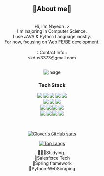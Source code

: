
<div align=center>
<h2>💞About me💞</h2><br>
  Hi, I’m Nayeon :> <br>
  I'm majoring in Computer Science.<br>
  I use JAVA & Python Language mostly.<br>
  For now, focusing on Web FE/BE development.<br>
  <br>
  ::Contact Info:: <br> skdus3373@gmail.com <br>
<br>
  
![image](https://github.com/Clover0817/Clover0817/assets/77714668/01ac6d7d-916d-41c7-8978-097f02208267)

</div>
<div align=center>
	<h3> Tech Stack </h3>
</div>
<div align="center">
  <img src="https://img.shields.io/badge/C-A8B9CC?style=flat-square&logo=C&logoColor=white"/>
	<img src="https://img.shields.io/badge/Java-007396?style=flat&logo=Conda-Forge&logoColor=white" />
  <img src="https://img.shields.io/badge/Python-3776AB?style=flat-square&logo=Python&logoColor=white"/>
	<img src="https://img.shields.io/badge/Spring-6DB33F?style=flat&logo=Spring&logoColor=white" />
  <img src="https://img.shields.io/badge/Spring Boot-6DB33F?style=flat-square&logo=Spring Boot&logoColor=white"/>
	<br>
	<img src="https://img.shields.io/badge/Oracle%20SQL-F80000?style=flat&logo=Oracle&logoColor=white" />
  <img src="https://img.shields.io/badge/PostgreSQL-4169E1?style=flat-square&logo=PostgreSQL&logoColor=white"/>
	<img src="https://img.shields.io/badge/MariaDB-003545?style=flat&logo=MariaDB&logoColor=white" />
  <br>
  <img src="https://img.shields.io/badge/HTML5-E34F26?style=flat-square&logo=CSS3&logoColor=white"/>
  <img src="https://img.shields.io/badge/CSS3-1572B6?style=flat-square&logo=CSS3&logoColor=white"/>
  <img src="https://img.shields.io/badge/JavaScript-F7DF1E?style=flat&logo=JavaScript&logoColor=white" />
  <img src="https://img.shields.io/badge/Swift-F05138?style=flat-square&logo=Swift&logoColor=white"/>
  <br>
  <img src="https://img.shields.io/badge/Eclipse-2C2255?style=flat-square&logo=Eclipse&logoColor=white"/>
  <img src="https://img.shields.io/badge/VSCode-007ACC?style=flat-square&logo=Visual Studio Code&logoColor=white"/>
  <img src="https://img.shields.io/badge/VS-5C2D91?style=flat-square&logo=Visual Studio&logoColor=white"/>
  <img src="https://img.shields.io/badge/Linux-FCC624?style=flat&logo=Linux&logoColor=white" />


</div>
<br>
<br>

<div align=center>

[![Clover's GitHub stats](https://github-readme-stats.vercel.app/api?username=Clover0817)](https://github.com/Clover0817/github-readme-stats)

[![Top Langs](https://github-readme-stats.vercel.app/api/top-langs/?username=Clover0817)](https://github.com/Clover0817/github-readme-stats)

</div>

<div align=center>
🧘🏻‍♂️Studying..
<br>
🖤Salesforce Tech
<br>
🖤Spring framework
<br>
🖤Python-WebScraping
</div>
